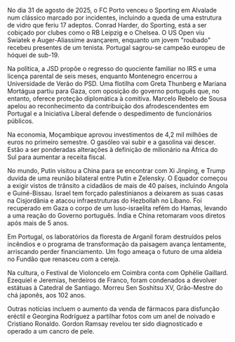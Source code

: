 No dia 31 de agosto de 2025, o FC Porto venceu o Sporting em Alvalade num clássico marcado por incidentes, incluindo a queda de uma estrutura de vidro que feriu 17 adeptos. Conrad Harder, do Sporting, está a ser cobiçado por clubes como o RB Leipzig e o Chelsea. O US Open viu Swiatek e Auger-Aliassime avançarem, enquanto um jovem "roubado" recebeu presentes de um tenista. Portugal sagrou-se campeão europeu de hóquei de sub-19.

Na política, a JSD propõe o regresso do quociente familiar no IRS e uma licença parental de seis meses, enquanto Montenegro encerrou a Universidade de Verão do PSD. Uma flotilha com Greta Thunberg e Mariana Mortágua partiu para Gaza, com oposição do governo português que, no entanto, oferece proteção diplomática à comitiva. Marcelo Rebelo de Sousa apelou ao reconhecimento da contribuição dos afrodescendentes em Portugal e a Iniciativa Liberal defende o despedimento de funcionários públicos.

Na economia, Moçambique aprovou investimentos de 4,2 mil milhões de euros no primeiro semestre. O gasóleo vai subir e a gasolina vai descer. Estão a ser ponderadas alterações à definição de milionário na África do Sul para aumentar a receita fiscal.

No mundo, Putin visitou a China para se encontrar com Xi Jinping, e Trump duvida de uma reunião bilateral entre Putin e Zelensky. O Equador começou a exigir vistos de trânsito a cidadãos de mais de 40 países, incluindo Angola e Guiné-Bissau. Israel tem forçado palestinianos a deixarem as suas casas na Cisjordânia e atacou infraestruturas do Hezbollah no Líbano. Foi recuperado em Gaza o corpo de um luso-israelita refém do Hamas, levando a uma reação do Governo português. Índia e China retomaram voos diretos após mais de 5 anos.

Em Portugal, os laboratórios da floresta de Arganil foram destruídos pelos incêndios e o programa de transformação da paisagem avança lentamente, arriscando perder financiamento. Um fogo ameaça o futuro de uma aldeia no Fundão que renasceu com a cereja.

Na cultura, o Festival de Violoncelo em Coimbra conta com Ophélie Gaillard. Ezequiel e Jeremias, herdeiros de Franco, foram condenados a devolver estátuas à Catedral de Santiago. Morreu Sen Soshitsu XV, Grão-Mestre do chá japonês, aos 102 anos.

Outras notícias incluem o aumento da venda de fármacos para disfunção eréctil e Georgina Rodríguez a partilhar fotos com um anel de noivado e Cristiano Ronaldo. Gordon Ramsay revelou ter sido diagnosticado e operado a um cancro de pele.